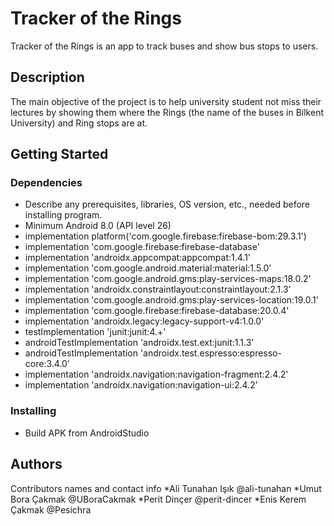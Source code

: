 # Tracker of the Rings

Tracker of the Rings is an app to track buses and show bus stops to users. 

## Description

The main objective of the project is to help university student not miss their lectures by showing them where the Rings (the name of the buses in Bilkent University) and Ring stops are at.

## Getting Started

### Dependencies

* Describe any prerequisites, libraries, OS version, etc., needed before installing program.
* Minimum Android 8.0 (API level 26)
* implementation platform('com.google.firebase:firebase-bom:29.3.1')
* implementation 'com.google.firebase:firebase-database'
* implementation 'androidx.appcompat:appcompat:1.4.1'
* implementation 'com.google.android.material:material:1.5.0'
* implementation 'com.google.android.gms:play-services-maps:18.0.2'
* implementation 'androidx.constraintlayout:constraintlayout:2.1.3'
* implementation 'com.google.android.gms:play-services-location:19.0.1'
* implementation 'com.google.firebase:firebase-database:20.0.4'
* implementation 'androidx.legacy:legacy-support-v4:1.0.0'
* testImplementation 'junit:junit:4.+'
* androidTestImplementation 'androidx.test.ext:junit:1.1.3'
* androidTestImplementation 'androidx.test.espresso:espresso-core:3.4.0'
* implementation 'androidx.navigation:navigation-fragment:2.4.2'
* implementation 'androidx.navigation:navigation-ui:2.4.2'

### Installing

* Build APK from AndroidStudio

## Authors

Contributors names and contact info
*Ali Tunahan Işık @ali-tunahan
*Umut Bora Çakmak @UBoraCakmak
*Perit Dinçer @perit-dincer
*Enis Kerem Çakmak @Pesichra
